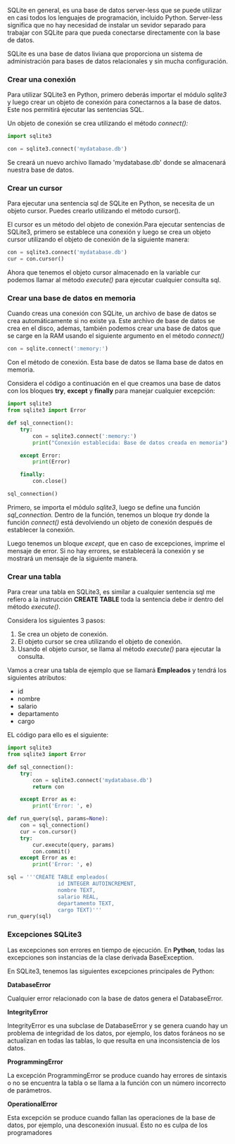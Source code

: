 SQLite en general, es una base de datos server-less que se puede utilizar en casi todos los lenguajes de programación, incluido Python. Server-less significa que no hay necesidad de instalar un sevidor separado para trabajar con SQLite para que pueda conectarse directamente con la base de datos.

SQLite es una base de datos liviana que proporciona un sistema de administración para bases de datos relacionales y sin mucha configuración.  


### <a name="#1">Crear una conexión</a>

Para utilizar SQLite3 en Python, primero deberás importar el módulo *sqlite3* y
luego crear un objeto de conexión para conectarnos a la base de datos. Este nos permitirá ejecutar las sentencias SQL.  

Un objeto de conexión se crea utilizando el método *connect():*  

```python
import sqlite3

con = sqlite3.connect('mydatabase.db')
```

Se creará un nuevo archivo llamado 'mydatabase.db' donde se almacenará nuestra base de datos.

### <a name="#1">Crear un cursor</a>

Para ejecutar una sentencia sql de SQLite en Python, se necesita de un objeto cursor. Puedes crearlo utilizando el método cursor().

El cursor es un método del objeto de conexión.Para ejecutar sentencias de SQLite3, primero se establece una conexión y luego se crea un objeto cursor utilizando el objeto de conexión de la siguiente manera:

```python
con = sqlite3.connect('mydatabase.db')
cur = con.cursor()
```
Ahora que tenemos el objeto cursor almacenado en la variable cur podemos llamar al método *execute()* para ejecutar cualquier consulta sql.



### <a name="#2">Crear una base de datos en memoria</a>

Cuando creas una conexión con SQLite, un archivo de base de datos se crea automáticamente si no existe ya. Este archivo de base de datos se crea en el disco, ademas, también podemos crear una base de datos que se carge en la RAM usando el siguiente argumento en el método *connect()*  

```python
con = sqlite.connect(':memory:')
```
Con el método de conexión. Esta base de datos se llama base de datos en memoria.

Considera el código a continuación en el que creamos una base de datos con los bloques **try**, **except** y **finally** para manejar cualquier excepción:  

```python
import sqlite3
from sqlite3 import Error

def sql_connection():
    try:
        con = sqlite3.connect(':memory:')
        print("Conexión establecida: Base de datos creada en memoria")

    except Error:
        print(Error)

    finally:
        con.close()

sql_connection()
```  

Primero, se importa el módulo *sqlite3*, luego se define una función *sql_connection.* Dentro de la función, tenemos un bloque *try* donde la función *connect()* está devolviendo un objeto de conexión después de establecer la conexión.  

Luego tenemos un bloque *except*, que en caso de excepciones, imprime el mensaje de error. Si no hay errores, se establecerá la conexión y se mostrará un mensaje de la siguiente manera.  


### <a name="#2">Crear una tabla</a>

Para crear una tabla en SQLite3, es similar a cualquier sentencia sql me refiero a la instrucción **CREATE TABLE** toda la sentencia debe ir dentro del método *execute()*.

Considera los siguientes 3 pasos: 
	
1. Se crea un objeto de conexión.
2. El objeto cursor se crea utilizando el objeto de conexión.
3. Usando el objeto cursor, se llama al método *execute()* para ejecutar la consulta.

Vamos a crear una tabla de ejemplo que se llamará **Empleados** y tendrá los siguientes atributos:  

- id
- nombre
- salario
- departamento
- cargo

EL código para ello es el siguiente:  

```python
import sqlite3
from sqlite3 import Error

def sql_connection():
    try:
        con = sqlite3.connect('mydatabase.db')
        return con

    except Error as e:
    	print('Error: ', e)

def run_query(sql, params=None):
	con = sql_connection()
	cur = con.cursor()
	try:
		cur.execute(query, params)
		con.commit()
	except Error as e:
		print('Error: ', e)

sql = '''CREATE TABLE empleados(
				id INTEGER AUTOINCREMENT,
				nombre TEXT,
				salario REAL,
				departamemto TEXT,
				cargo TEXT)'''
run_query(sql)
```


### <a name="#7">Excepciones SQLite3</a>

Las excepciones son errores en tiempo de ejecución. En **Python**, todas las excepciones son instancias de la clase derivada BaseException.

En SQLite3, tenemos las siguientes excepciones principales de Python: 


**DatabaseError**  

Cualquier error relacionado con la base de datos genera el DatabaseError.


**IntegrityError**

IntegrityError es una subclase de DatabaseError y se genera cuando hay un problema de integridad de los datos, por ejemplo, los datos foráneos no se actualizan en todas las tablas, lo que resulta en una inconsistencia de los datos.

**ProgrammingError**

La excepción ProgrammingError se produce cuando hay errores de sintaxis o no se encuentra la tabla o se llama a la función con un número incorrecto de parámetros.  


**OperationalError**  

Esta excepción se produce cuando fallan las operaciones de la base de datos, por ejemplo, una desconexión inusual. Esto no es culpa de los programadores


